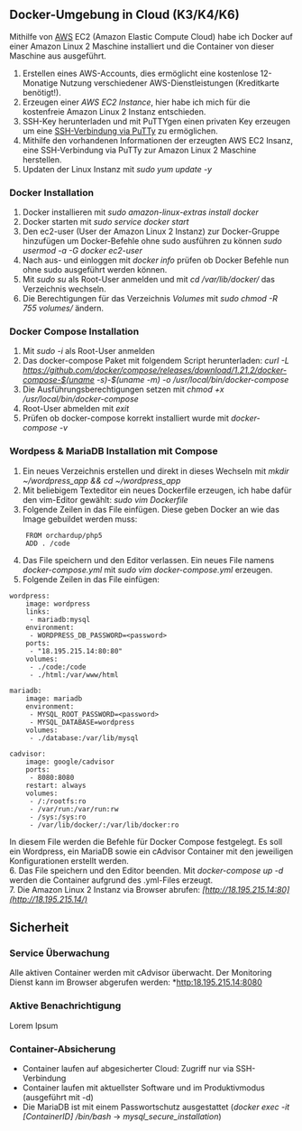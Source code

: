 ## Docker-Umgebung in Cloud (K3/K4/K6)  
Mithilfe von [AWS](https://aws.amazon.com/) EC2 (Amazon Elastic Compute Cloud) habe ich Docker auf einer Amazon Linux 2 Maschine installiert und die Container von dieser Maschine aus ausgeführt.  
1. Erstellen eines AWS-Accounts, dies ermöglicht eine kostenlose 12-Monatige Nutzung verschiedener AWS-Dienstleistungen (Kreditkarte benötigt!).  
2. Erzeugen einer *AWS EC2 Instance*, hier habe ich mich für die kostenfreie Amazon Linux 2 Instanz entschieden.  
3. SSH-Key herunterladen und mit PuTTYgen einen privaten Key erzeugen um eine [SSH-Verbindung via PuTTy](https://docs.aws.amazon.com/AWSEC2/latest/UserGuide/putty.html?icmpid=docs_ec2_console) zu ermöglichen.  
4. Mithilfe den vorhandenen Informationen der erzeugten AWS EC2 Insanz, eine SSH-Verbindung via PuTTy zur Amazon Linux 2 Maschine herstellen.  
5. Updaten der Linux Instanz mit *sudo yum update -y*  

### Docker Installation  
1. Docker installieren mit *sudo amazon-linux-extras install docker*
2. Docker starten mit *sudo service docker start*  
3. Den ec2-user (User der Amazon Linux 2 Instanz) zur Docker-Gruppe hinzufügen um Docker-Befehle ohne sudo ausführen zu können *sudo usermod -a -G docker ec2-user*  
4.  Nach aus- und einloggen mit *docker info* prüfen ob Docker Befehle nun ohne sudo ausgeführt werden können.    
5.  Mit *sudo su* als Root-User anmelden und mit *cd /var/lib/docker/* das Verzeichnis wechseln.  
6.  Die Berechtigungen für das Verzeichnis *Volumes* mit *sudo chmod -R 755 volumes/* ändern.  

### Docker Compose Installation  
1. Mit *sudo -i* als Root-User anmelden  
2. Das docker-compose Paket mit folgendem Script herunterladen: *curl -L https://github.com/docker/compose/releases/download/1.21.2/docker-compose-$(uname -s)-$(uname -m) -o /usr/local/bin/docker-compose*  
3. Die Ausführungsberechtigungen setzen mit *chmod +x /usr/local/bin/docker-compose*  
4. Root-User abmelden mit *exit*  
5. Prüfen ob docker-compose korrekt installiert wurde mit *docker-compose -v*  

### Wordpess & MariaDB Installation mit Compose  
1. Ein neues Verzeichnis erstellen und direkt in dieses Wechseln mit *mkdir ~/wordpress_app && cd ~/wordpress_app*  
2. Mit beliebigem Texteditor ein neues Dockerfile erzeugen, ich habe dafür den vim-Editor gewählt: *sudo vim Dockerfile*  
3. Folgende Zeilen in das File einfügen. Diese geben Docker an wie das Image gebuildet werden muss:  
```
    FROM orchardup/php5  
    ADD . /code  
```
4. Das File speichern und den Editor verlassen. Ein neues File namens *docker-compose.yml* mit *sudo vim docker-compose.yml* erzeugen.  
5. Folgende Zeilen in das File einfügen:
```
wordpress:
    image: wordpress
    links:
     - mariadb:mysql
    environment:
     - WORDPRESS_DB_PASSWORD=<password>
    ports:
     - "18.195.215.14:80:80"
    volumes:
     - ./code:/code
     - ./html:/var/www/html  
     
mariadb:
    image: mariadb
    environment:
     - MYSQL_ROOT_PASSWORD=<password>
     - MYSQL_DATABASE=wordpress
    volumes:
     - ./database:/var/lib/mysql  

cadvisor:
    image: google/cadvisor
    ports:
     - 8080:8080
    restart: always
    volumes:
     - /:/rootfs:ro
     - /var/run:/var/run:rw
     - /sys:/sys:ro
     - /var/lib/docker/:/var/lib/docker:ro
``` 
In diesem File werden die Befehle für Docker Compose festgelegt. Es soll ein Wordpress, ein MariaDB sowie ein cAdvisor Container mit den jeweiligen Konfigurationen erstellt werden.  
6. Das File speichern und den Editor beenden. Mit *docker-compose up -d* werden die Container aufgrund des .yml-Files erzeugt.  
7. Die Amazon Linux 2 Instanz via Browser abrufen: *[http://18.195.215.14:80](http://18.195.215.14/)*  

## Sicherheit
### Service Überwachung
Alle aktiven Container werden mit cAdvisor überwacht. Der Monitoring Dienst kann im Browser abgerufen werden: *[http:18.195.215.14:8080](http://18.195.215.14:8080)  

### Aktive Benachrichtigung
Lorem Ipsum  

### Container-Absicherung
- Container laufen auf abgesicherter Cloud: Zugriff nur via SSH-Verbindung  
- Container laufen mit aktuellster Software und im Produktivmodus (ausgeführt mit -d)  
- Die MariaDB ist mit einem Passwortschutz ausgestattet (*docker exec -it [ContainerID] /bin/bash* -> *mysql_secure_installation*)  